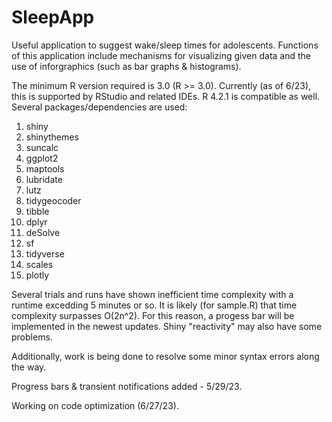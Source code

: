 # SleepApp
Useful application to suggest wake/sleep times for adolescents. Functions of this application include mechanisms for visualizing given data and the use of inforgraphics (such as bar graphs & histograms). 

The minimum R version required is 3.0 (R >= 3.0). Currently (as of 6/23), this is supported by RStudio and related IDEs. R 4.2.1 is compatible as well. Several packages/dependencies are used:

1. shiny
2. shinythemes
3. suncalc
4. ggplot2
5. maptools
6. lubridate
7. lutz
8. tidygeocoder
9. tibble
10. dplyr
11. deSolve
12. sf
13. tidyverse
14. scales
15. plotly

Several trials and runs have shown inefficient time complexity with a runtime excedding 5 minutes or so. It is likely (for sample.R) that time complexity surpasses O(2n^2). For this reason, a progess bar will be implemented in the newest updates. Shiny "reactivity" may also have some problems. 


Additionally, work is being done to resolve some minor syntax errors along the way. 

Progress bars & transient notifications added - 5/29/23. 

Working on code optimization (6/27/23).

